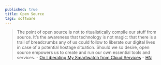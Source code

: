 ```yaml
---
published: true
title: Open Source
tags: software
---
```

> The point of open source is not to ritualistically compile our stuff from source. It’s the awareness that technology is not magic: that there is a trail of breadcrumbs any of us could follow to liberate our digital lives in case of a potential hostage situation. Should we so desire, open source empowers us to create and run our own essential tools and services. - [On Liberating My Smartwatch from Cloud Services](https://www.bunniestudios.com/blog/?p=5863) - [HN](https://news.ycombinator.com/item?id=23944954)
